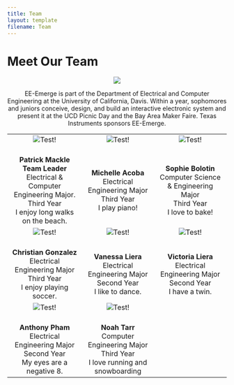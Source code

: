```yaml
---
title: Team
layout: template
filename: Team
--- 
```



# Meet Our Team


<div markdown="1">
<p align="center"> 
<img src="https://github.com/pmackle/EE-Emerge-2020-FourFace/blob/master/Documentation/Photos/team.png">
</p>
</div>


<div markdown="1">
<p align="center">
  EE-Emerge is part of the Department of Electrical and Computer Engineering at the University of California, Davis. Within a year, sophomores and juniors conceive, design, and build an interactive electronic system and present it at the UCD Picnic Day and the Bay Area Maker Faire. Texas Instruments sponsors EE-Emerge.
</p>
</div>
  



| | | |
|:-------------------------:|:-------------------------:|:-------------------------:|
|![Test!](https://github.com/pmackle/EE-Emerge-2020-FourFace/blob/master/Documentation/Photos/patrick.png?raw=true) | ![Test!](https://github.com/pmackle/EE-Emerge-2020-FourFace/blob/master/Documentation/Photos/michelle2.png?raw=true) |![Test!](https://github.com/pmackle/EE-Emerge-2020-FourFace/blob/master/Documentation/Photos/sophie.png?raw=true) |
|<br/> **Patrick Mackle** <br/> **Team Leader** <br/> Electrical & Computer Engineering Major.<br/> Third Year <br/> I enjoy long walks on the beach. | <br/>**Michelle Acoba** <br/> Electrical Engineering Major <br/> Third Year <br/> I play piano! |<br/>**Sophie Bolotin** <br/> Computer Science & Engineering Major <br/> Third Year <br/> I love to bake! |
|![Test!](https://github.com/pmackle/EE-Emerge-2020-FourFace/blob/master/Documentation/Photos/christian.png?raw=true)|  ![Test!](https://github.com/pmackle/EE-Emerge-2020-FourFace/blob/master/vanessa4.png?raw=true)|![Test!](https://github.com/pmackle/EE-Emerge-2020-FourFace/blob/master/Documentation/Photos/victoria2.png?raw=true)|
|<br/>**Christian Gonzalez** <br/> Electrical Engineering Major <br/> Third Year <br/> I enjoy playing soccer.|  <br/>**Vanessa Liera** <br/> Electrical Engineering Major <br/> Second Year <br/>I like to dance. |<br/>**Victoria Liera** <br/> Electrical Engineering Major <br/>Second Year<br/> I have a twin.|
|![Test!](https://github.com/pmackle/EE-Emerge-2020-FourFace/blob/master/Documentation/Photos/anthony.png?raw=true) |  ![Test!](https://github.com/pmackle/EE-Emerge-2020-FourFace/blob/master/Documentation/Photos/noah.png?raw=true)||
|<br/> **Anthony Pham** <br/> Electrical Engineering Major<br/> Second Year <br/> My eyes are a negative 8. |  <br/>**Noah Tarr** <br/> Computer Engineering Major <br/> Third Year <br/> I love running and snowboarding||
